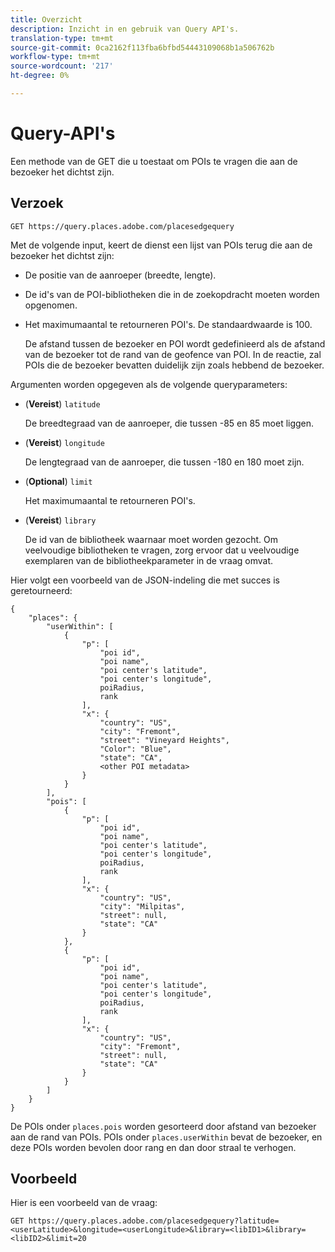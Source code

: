 ```yaml
---
title: Overzicht
description: Inzicht in en gebruik van Query API's.
translation-type: tm+mt
source-git-commit: 0ca2162f113fba6bfbd54443109068b1a506762b
workflow-type: tm+mt
source-wordcount: '217'
ht-degree: 0%

---
```




# Query-API&#39;s

Een methode van de GET die u toestaat om POIs te vragen die aan de bezoeker het dichtst zijn.

## Verzoek

```text
GET https://query.places.adobe.com/placesedgequery
```

Met de volgende input, keert de dienst een lijst van POIs terug die aan de bezoeker het dichtst zijn:

* De positie van de aanroeper (breedte, lengte).
* De id&#39;s van de POI-bibliotheken die in de zoekopdracht moeten worden opgenomen.
* Het maximumaantal te retourneren POI&#39;s.  De standaardwaarde is 100.

   De afstand tussen de bezoeker en POI wordt gedefinieerd als de afstand van de bezoeker tot de rand van de geofence van POI. In de reactie, zal POIs die de bezoeker bevatten duidelijk zijn zoals hebbend de bezoeker.

Argumenten worden opgegeven als de volgende queryparameters:

* (**Vereist**) `latitude`

   De breedtegraad van de aanroeper, die tussen -85 en 85 moet liggen.
* (**Vereist**) `longitude`

   De lengtegraad van de aanroeper, die tussen -180 en 180 moet zijn.

* (**Optional**) `limit`

   Het maximumaantal te retourneren POI&#39;s.

* (**Vereist**) `library`

   De id van de bibliotheek waarnaar moet worden gezocht. Om veelvoudige bibliotheken te vragen, zorg ervoor dat u veelvoudige exemplaren van de bibliotheekparameter in de vraag omvat.

Hier volgt een voorbeeld van de JSON-indeling die met succes is geretourneerd:

```markup
{
    "places": {
        "userWithin": [
            {
                "p": [
                    "poi id",
                    "poi name",
                    "poi center's latitude",
                    "poi center's longitude",
                    poiRadius,
                    rank
                ],
                "x": {
                    "country": "US",
                    "city": "Fremont",
                    "street": "Vineyard Heights",
                    "Color": "Blue",
                    "state": "CA",
                    <other POI metadata>
                }
            }
        ],
        "pois": [
            {
                "p": [
                    "poi id",
                    "poi name",
                    "poi center's latitude",
                    "poi center's longitude",
                    poiRadius,
                    rank
                ],
                "x": {
                    "country": "US",
                    "city": "Milpitas",
                    "street": null,
                    "state": "CA"
                }
            },
            {
                "p": [
                    "poi id",
                    "poi name",
                    "poi center's latitude",
                    "poi center's longitude",
                    poiRadius,
                    rank
                ],
                "x": {
                    "country": "US",
                    "city": "Fremont",
                    "street": null,
                    "state": "CA"
                }
            }
        ]
    }
}
```

De POIs onder `places.pois` worden gesorteerd door afstand van bezoeker aan de rand van POIs. POIs onder `places.userWithin` bevat de bezoeker, en deze POIs worden bevolen door rang en dan door straal te verhogen.

## Voorbeeld

Hier is een voorbeeld van de vraag:

```text
GET https://query.places.adobe.com/placesedgequery?latitude=<userLatitude>&longitude=<userLongitude>&library=<libID1>&library=<libID2>&limit=20
```
